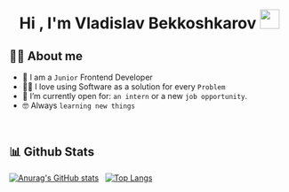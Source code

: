 <h1 align="center">Hi , I'm Vladislav Bekkoshkarov <img src="https://media.giphy.com/media/hvRJCLFzcasrR4ia7z/giphy.gif" width="35"></h1>

## :sassy_man:  About me
- :school: I am a `Junior` Frontend Developer
- :technologist: I love using Software as a solution for every `Problem`
- :thinking: I’m currently open for: `an intern` or a new `job opportunity`.
- :nerd_face: Always `learning new things`

<br>

## 📊 Github Stats

[![Anurag's GitHub stats](https://github-readme-stats.vercel.app/api?username=vitkovsky21)](https://github.com/vitkovsky21)
&nbsp;
[![Top Langs](https://github-readme-stats.vercel.app/api/top-langs/?username=vitkovsky21)](https://github.com/vitkovsky21)

